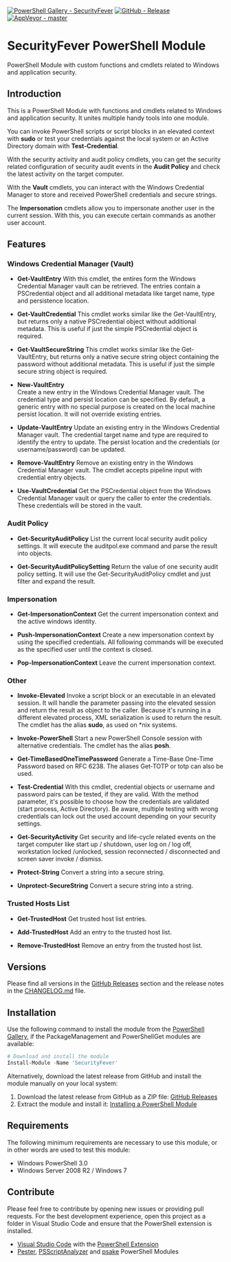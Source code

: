 [![PowerShell Gallery - SecurityFever](https://img.shields.io/badge/PowerShell_Gallery-SecurityFever-0072C6.svg)](https://www.powershellgallery.com/packages/SecurityFever)
[![GitHub - Release](https://img.shields.io/github/release/claudiospizzi/SecurityFever.svg)](https://github.com/claudiospizzi/SecurityFever/releases)
[![AppVeyor - master](https://img.shields.io/appveyor/ci/claudiospizzi/SecurityFever/master.svg)](https://ci.appveyor.com/project/claudiospizzi/SecurityFever/branch/master)

# SecurityFever PowerShell Module

PowerShell Module with custom functions and cmdlets related to Windows and
application security.

## Introduction

This is a PowerShell Module with functions and cmdlets related to Windows and
application security. It unites multiple handy tools into one module.

You can invoke PowerShell scripts or script blocks in an elevated context with
**sudo** or test your credentials against the local system or an Active
Directory domain with **Test-Credential**.

With the security activity and audit policy cmdlets, you can get the security
related configuration of security audit events in the **Audit Policy** and check
the latest activity on the target computer.

With the **Vault** cmdlets, you can interact with the Windows Credential Manager
to store and received PowerShell credentials and secure strings.

The **Impersonation** cmdlets allow you to impersonate another user in the
current session. With this, you can execute certain commands as another user
account.


## Features

### Windows Credential Manager (Vault)

* **Get-VaultEntry**
  With this cmdlet, the entires form the Windows Credential Manager vault can be
  retrieved. The entries contain a PSCredential object and all additional
  metadata like target name, type and persistence location.

* **Get-VaultCredential**
  This cmdlet works similar like the Get-VaultEntry, but returns only a native
  PSCredential object without additional metadata. This is useful if just the
  simple PSCredential object is required.

* **Get-VaultSecureString**
  This cmdlet works similar like the Get-VaultEntry, but returns only a native
  secure string object containing the password without additional metadata. This
  is useful if just the simple secure string object is required.

* **New-VaultEntry**  
  Create a new entry in the Windows Credential Manager vault.
  The credential type and persist location can be specified. By default, a
  generic entry with no special purpose is created on the local machine persist
  location. It will not override existing entries.

* **Update-VaultEntry** 
  Update an existing entry in the Windows Credential Manager vault. The
  credential target name and type are required to identify the entry to update.
  The persist location and the credentials (or username/password) can be
  updated.

* **Remove-VaultEntry**
  Remove an existing entry in the Windows Credential Manager vault. The cmdlet
  accepts pipeline input with credential entry objects.

* **Use-VaultCredential**
  Get the PSCredential object from the Windows Credential Manager vault or query
  the caller to enter the credentials. These credentials will be stored in the
  vault.

### Audit Policy

* **Get-SecurityAuditPolicy**
  List the current local security audit policy settings. It will execute the
  auditpol.exe command and parse the result into objects.

* **Get-SecurityAuditPolicySetting**
  Return the value of one security audit policy setting. It will use the
  Get-SecurityAuditPolicy cmdlet and just filter and expand the result.

### Impersonation

* **Get-ImpersonationContext**
  Get the current impersonation context and the active windows identity.

* **Push-ImpersonationContext**
  Create a new impersonation context by using the specified credentials. All
  following commands will be executed as the specified user until the context
  is closed.

* **Pop-ImpersonationContext**
  Leave the current impersonation context.

### Other

* **Invoke-Elevated**
  Invoke a script block or an executable in an elevated session. It will handle
  the parameter passing into the elevated session and return the result as
  object to the caller. Because it's running in a different elevated process,
  XML serialization is used to return the result. The cmdlet has the alias
  **sudo**, as used on *nix systems.

* **Invoke-PowerShell**
  Start a new PowerShell Console session with alternative credentials. The
  cmdlet has the alias **posh**.

* **Get-TimeBasedOneTimePassword**
  Generate a Time-Base One-Time Password based on RFC 6238. The aliases Get-TOTP
  or totp can also be used.

* **Test-Credential**
  With this cmdlet, credential objects or username and password pairs can be
  tested, if they are valid. With the method parameter, it's possible to choose
  how the credentials are validated (start process, Active Directory). Be aware,
  multiple testing with wrong credentials can lock out the used account
  depending on your security settings.

* **Get-SecurityActivity**
  Get security and life-cycle related events on the target computer like start
  up / shutdown, user log on / log off, workstation locked /unlocked, session
  reconnected / disconnected and screen saver invoke / dismiss.

* **Protect-String**
  Convert a string into a secure string.

* **Unprotect-SecureString**
  Convert a secure string into a string.

### Trusted Hosts List

* **Get-TrustedHost**
  Get trusted host list entries.

* **Add-TrustedHost**
  Add an entry to the trusted host list.

* **Remove-TrustedHost**
  Remove an entry from the trusted host list.


## Versions

Please find all versions in the [GitHub Releases] section and the release notes
in the [CHANGELOG.md] file.


## Installation

Use the following command to install the module from the [PowerShell Gallery],
if the PackageManagement and PowerShellGet modules are available:

```powershell
# Download and install the module
Install-Module -Name 'SecurityFever'
```

Alternatively, download the latest release from GitHub and install the module
manually on your local system:

1. Download the latest release from GitHub as a ZIP file: [GitHub Releases]
2. Extract the module and install it: [Installing a PowerShell Module]


## Requirements

The following minimum requirements are necessary to use this module, or in other
words are used to test this module:

* Windows PowerShell 3.0
* Windows Server 2008 R2 / Windows 7


## Contribute

Please feel free to contribute by opening new issues or providing pull requests.
For the best development experience, open this project as a folder in Visual
Studio Code and ensure that the PowerShell extension is installed.

* [Visual Studio Code] with the [PowerShell Extension]
* [Pester], [PSScriptAnalyzer] and [psake] PowerShell Modules



[PowerShell Gallery]: https://www.powershellgallery.com/packages/SecurityFever
[GitHub Releases]: https://github.com/claudiospizzi/SecurityFever/releases
[Installing a PowerShell Module]: https://msdn.microsoft.com/en-us/library/dd878350

[CHANGELOG.md]: CHANGELOG.md

[Visual Studio Code]: https://code.visualstudio.com/
[PowerShell Extension]: https://marketplace.visualstudio.com/items?itemName=ms-vscode.PowerShell
[Pester]: https://www.powershellgallery.com/packages/Pester
[PSScriptAnalyzer]: https://www.powershellgallery.com/packages/PSScriptAnalyzer
[psake]: https://www.powershellgallery.com/packages/psake
